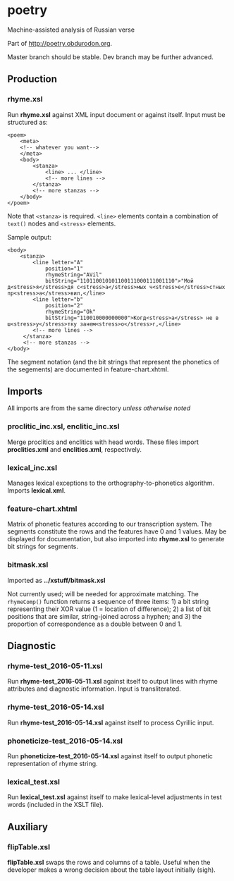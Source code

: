 # poetry

Machine-assisted analysis of Russian verse

Part of <http://poetry.obdurodon.org>.

Master branch should be stable. Dev branch may be further advanced.

## Production

### rhyme.xsl

Run **rhyme.xsl** against XML input document or against itself. Input must be structured as:

```
<poem>
	<meta>
	<!-- whatever you want-->
	</meta>
	<body>
		<stanza>
			<line> ... </line>
			<!-- more lines -->
		</stanza>
		<!-- more stanzas -->
	</body>
</poem>
```
	
Note that `<stanza>` is required. `<line>` elements contain a combination of `text()` nodes and `<stress>` elements.

Sample output:

```
<body>
    <stanza>
        <line letter="A"
            position="1"
            rhymeString="AVil"
            bitString="110110010101100111000111001110">"Мой д<stress>я</stress>дя с<stress>а</stress>мых ч<stress>е</stress>стных пр<stress>а</stress>вил,</line>
        <line letter="b"
            position="2"
            rhymeString="Ok"
            bitString="110010000000000">Когд<stress>а</stress> не в ш<stress>у</stress>тку занем<stress>о</stress>г,</line>
        <!-- more lines -->
     </stanza>
     <!-- more stanzas -->
</body>      
```

The segment notation (and the bit strings that represent the phonetics of the segements) are documented in feature-chart.xhtml.

## Imports

All imports are from the same directory *unless otherwise noted*

### proclitic\_inc.xsl, enclitic\_inc.xsl

Merge proclitics and enclitics with head words. These files import **proclitics.xml** and **enclitics.xml**, respectively.

### lexical_inc.xsl

Manages lexical exceptions to the orthography-to-phonetics algorithm. Imports **lexical.xml**.

### feature-chart.xhtml

Matrix of phonetic features according to our transcription system. The segments constitute the rows and the features have 0 and 1 values. May be displayed for documentation, but also imported into **rhyme.xsl** to generate bit strings for segments.

### bitmask.xsl

Imported as **../xstuff/bitmask.xsl**

Not currently used; will be needed for approximate matching. The `rhymeComp()` function returns a sequence of three items: 1) a bit string representing their XOR value (1 = location of difference); 2) a list of bit positions that are similar, string-joined across a hyphen; and 3) the proportion of correspondence as a double between 0 and 1.

## Diagnostic

### rhyme-test_2016-05-11.xsl
Run **rhyme-test_2016-05-11.xsl** against itself to output lines with rhyme attributes and diagnostic information. Input is transliterated.

### rhyme-test_2016-05-14.xsl

Run **rhyme-test_2016-05-14.xsl** against itself to process Cyrillic input.

### phoneticize-test_2016-05-14.xsl

Run **phoneticize-test_2016-05-14.xsl** against itself to output phonetic representation of rhyme string.

### lexical_test.xsl

Run **lexical_test.xsl** against itself to make lexical-level adjustments in test words (included in the XSLT file).

## Auxiliary

### flipTable.xsl

**flipTable.xsl** swaps the rows and columns of a table. Useful when the developer makes a wrong decision about the table layout initially (sigh).


